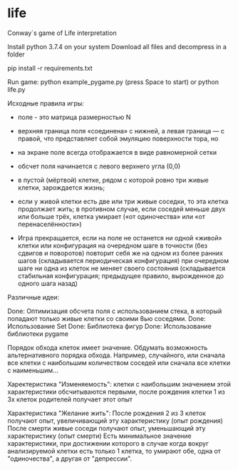 # life
Conway`s game of Life interpretation 

Install python 3.7.4 on your system
Download all files and decompress in a folder
	
pip install -r requirements.txt

Run game:
	python example_pygame.py (press Space to start)
	or
	python life.py


Исходные правила игры:

 - поле - это матрица размерностью N
 - верхняя граница поля «соединена» с нижней, а левая граница — с правой, что представляет собой эмуляцию поверхности тора, но 
 - на экране поле всегда отображается в виде равномерной сетки

 - обсчет поля начинается с левого верхнего угла (0,0)
 - в пустой (мёртвой) клетке, рядом с которой ровно три живые клетки, зарождается жизнь;
 - если у живой клетки есть две или три живые соседки, то эта клетка продолжает жить; в противном случае, если соседей меньше двух или больше трёх, клетка умирает («от одиночества» или «от перенаселённости»)

 - Игра прекращается, если на поле не останется ни одной «живой» клетки или конфигурация на очередном шаге в точности (без сдвигов и поворотов) повторит себя же на одном из более ранних шагов (складывается периодическая конфигурация)
при очередном шаге ни одна из клеток не меняет своего состояния (складывается стабильная конфигурация; предыдущее правило, вырожденное до одного шага назад)


Различные идеи:

Done: Оптимизация обсчета поля с использованием стека, в который попадают только живые клетки со своими 8ью соседями. 
Done: Использование Set
Done: Библиотека фигур
Done: Использование библиотеки pygame

Порядок обхода клеток имеет значение. Обдумать возможность альтернативного порядка обхода. 
Например, случайного, или сначала все клетки с наибольшим количеством соседей или сначала все клетки с наименьшим...

Харектеристика "Изменяемость":
	клетки с наибольшим значением этой характеристики обсчитываются первыми,
	после рождения клетки 1 из 3х клеток родителей получает этот опыт

Характеристика "Желание жить":
После рождения 2 из 3 клеток получают опыт, увеличивающий эту характеристику (опыт рождения)
После смерти живые соседи получают опыт, уменьшающий эту характеристику (опыт смерти)
Есть минимальное значение характеристики, при достижении которого в случае когда вокруг анализируемой клетки есть только 1 клетка, 
то умирают обе, одна от "одиночества", а другая от "депрессии".

